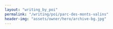 ```yaml
---
layout: "writing_by_poi"
permalink: "/writing/poi/parc-des-monts-valins"
header-img: "assets/owner/hero/archive-bg.jpg"
---
```


